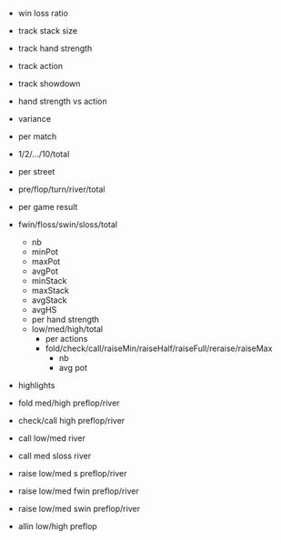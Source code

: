 - win loss ratio
- track stack size
- track hand strength
- track action
- track showdown
- hand strength vs action
- variance 


- per match
- 1/2/.../10/total
- per street
- pre/flop/turn/river/total 
- per game result
- fwin/floss/swin/sloss/total
  - nb
  - minPot
  - maxPot
  - avgPot
  - minStack
  - maxStack
  - avgStack
  - avgHS
  - per hand strength
  - low/med/high/total
    - per actions
    - fold/check/call/raiseMin/raiseHalf/raiseFull/reraise/raiseMax
      - nb
      - avg pot

- highlights 
- fold med/high preflop/river
- check/call high preflop/river
- call low/med river
- call med sloss river
- raise low/med s preflop/river
- raise low/med fwin preflop/river
- raise low/med swin preflop/river
- allin low/high preflop
